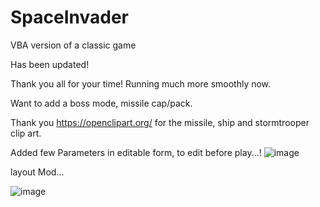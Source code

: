 # SpaceInvader
VBA version of a classic game

Has been updated!

Thank you all for your time! Running much more smoothly now. 

Want to add a boss mode, missile cap/pack.

Thank you https://openclipart.org/ for the missile, ship and stormtrooper clip art.

Added few Parameters in editable form, to edit before play...!
![image](https://github.com/user-attachments/assets/248b58eb-8992-464e-a2d2-7d1b0e2c3171)

layout Mod...

![image](https://github.com/user-attachments/assets/af06a4ec-53c3-4048-a928-0a5662f020c2)

